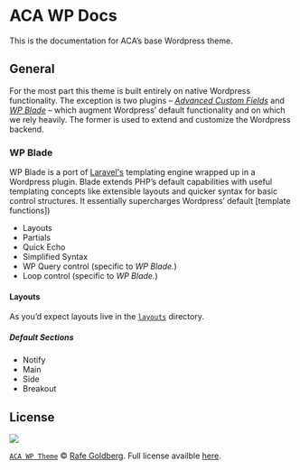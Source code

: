 # ACA WP Docs

This is the documentation for ACA’s base Wordpress theme.

## General

For the most part this theme is built entirely on native Wordpress functionality. The exception is two plugins – *[Advanced Custom Fields](http://www.advancedcustomfields.com/)* and *[WP Blade](https://github.com/MikaelMattsson/blade)* – which augment Wordpress’ default functionality and on which we rely heavily. The former is used to extend and customize the Wordpress backend.

### WP Blade

WP Blade is a port of [Laravel's](http://laravel.com/) templating engine wrapped up in a Wordpress plugin. Blade extends PHP’s default capabilities with useful templating concepts like extensible layouts and quicker syntax for basic control structures. It essentially supercharges Wordpress’ default [template functions])

- Layouts
- Partials
- Quick Echo
- Simplified Syntax
- WP Query control (specific to *WP Blade.*)
- Loop control (specific to *WP Blade.*)

#### Layouts

As you’d expect layouts live in the [`layouts`](tree/master/layouts)  directory.

##### Default Sections
- Notify
- Main
- Side
- Breakout

## License

![](http://i.creativecommons.org/l/by-nc-nd/4.0/88x31.png)

[`ACA WP Theme`](https://github.com/rafegoldberg/ACA-WP-Theme/) &copy; [Rafe Goldberg](https://github.com/rafegoldberg/). Full license availble [here](http://creativecommons.org/licenses/by-nc-nd/4.0/).
